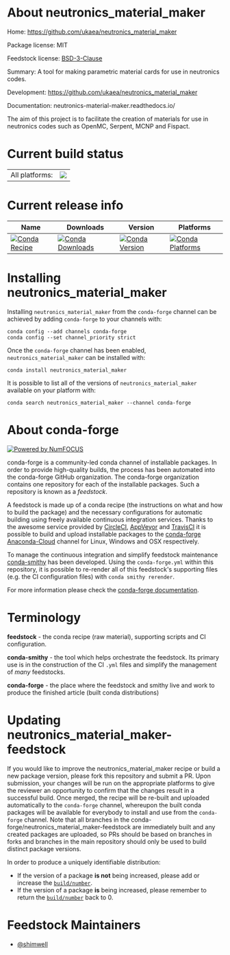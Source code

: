 About neutronics_material_maker
===============================

Home: https://github.com/ukaea/neutronics_material_maker

Package license: MIT

Feedstock license: [BSD-3-Clause](https://github.com/conda-forge/neutronics_material_maker-feedstock/blob/master/LICENSE.txt)

Summary: A tool for making parametric material cards for use in neutronics codes.

Development: https://github.com/ukaea/neutronics_material_maker

Documentation: neutronics-material-maker.readthedocs.io/

The aim of this project is to facilitate the creation of materials
for use in neutronics codes such as OpenMC, Serpent, MCNP and Fispact.


Current build status
====================


<table><tr><td>All platforms:</td>
    <td>
      <a href="https://dev.azure.com/conda-forge/feedstock-builds/_build/latest?definitionId=10684&branchName=master">
        <img src="https://dev.azure.com/conda-forge/feedstock-builds/_apis/build/status/neutronics_material_maker-feedstock?branchName=master">
      </a>
    </td>
  </tr>
</table>

Current release info
====================

| Name | Downloads | Version | Platforms |
| --- | --- | --- | --- |
| [![Conda Recipe](https://img.shields.io/badge/recipe-neutronics_material_maker-green.svg)](https://anaconda.org/conda-forge/neutronics_material_maker) | [![Conda Downloads](https://img.shields.io/conda/dn/conda-forge/neutronics_material_maker.svg)](https://anaconda.org/conda-forge/neutronics_material_maker) | [![Conda Version](https://img.shields.io/conda/vn/conda-forge/neutronics_material_maker.svg)](https://anaconda.org/conda-forge/neutronics_material_maker) | [![Conda Platforms](https://img.shields.io/conda/pn/conda-forge/neutronics_material_maker.svg)](https://anaconda.org/conda-forge/neutronics_material_maker) |

Installing neutronics_material_maker
====================================

Installing `neutronics_material_maker` from the `conda-forge` channel can be achieved by adding `conda-forge` to your channels with:

```
conda config --add channels conda-forge
conda config --set channel_priority strict
```

Once the `conda-forge` channel has been enabled, `neutronics_material_maker` can be installed with:

```
conda install neutronics_material_maker
```

It is possible to list all of the versions of `neutronics_material_maker` available on your platform with:

```
conda search neutronics_material_maker --channel conda-forge
```


About conda-forge
=================

[![Powered by NumFOCUS](https://img.shields.io/badge/powered%20by-NumFOCUS-orange.svg?style=flat&colorA=E1523D&colorB=007D8A)](http://numfocus.org)

conda-forge is a community-led conda channel of installable packages.
In order to provide high-quality builds, the process has been automated into the
conda-forge GitHub organization. The conda-forge organization contains one repository
for each of the installable packages. Such a repository is known as a *feedstock*.

A feedstock is made up of a conda recipe (the instructions on what and how to build
the package) and the necessary configurations for automatic building using freely
available continuous integration services. Thanks to the awesome service provided by
[CircleCI](https://circleci.com/), [AppVeyor](https://www.appveyor.com/)
and [TravisCI](https://travis-ci.com/) it is possible to build and upload installable
packages to the [conda-forge](https://anaconda.org/conda-forge)
[Anaconda-Cloud](https://anaconda.org/) channel for Linux, Windows and OSX respectively.

To manage the continuous integration and simplify feedstock maintenance
[conda-smithy](https://github.com/conda-forge/conda-smithy) has been developed.
Using the ``conda-forge.yml`` within this repository, it is possible to re-render all of
this feedstock's supporting files (e.g. the CI configuration files) with ``conda smithy rerender``.

For more information please check the [conda-forge documentation](https://conda-forge.org/docs/).

Terminology
===========

**feedstock** - the conda recipe (raw material), supporting scripts and CI configuration.

**conda-smithy** - the tool which helps orchestrate the feedstock.
                   Its primary use is in the construction of the CI ``.yml`` files
                   and simplify the management of *many* feedstocks.

**conda-forge** - the place where the feedstock and smithy live and work to
                  produce the finished article (built conda distributions)


Updating neutronics_material_maker-feedstock
============================================

If you would like to improve the neutronics_material_maker recipe or build a new
package version, please fork this repository and submit a PR. Upon submission,
your changes will be run on the appropriate platforms to give the reviewer an
opportunity to confirm that the changes result in a successful build. Once
merged, the recipe will be re-built and uploaded automatically to the
`conda-forge` channel, whereupon the built conda packages will be available for
everybody to install and use from the `conda-forge` channel.
Note that all branches in the conda-forge/neutronics_material_maker-feedstock are
immediately built and any created packages are uploaded, so PRs should be based
on branches in forks and branches in the main repository should only be used to
build distinct package versions.

In order to produce a uniquely identifiable distribution:
 * If the version of a package **is not** being increased, please add or increase
   the [``build/number``](https://docs.conda.io/projects/conda-build/en/latest/resources/define-metadata.html#build-number-and-string).
 * If the version of a package **is** being increased, please remember to return
   the [``build/number``](https://docs.conda.io/projects/conda-build/en/latest/resources/define-metadata.html#build-number-and-string)
   back to 0.

Feedstock Maintainers
=====================

* [@shimwell](https://github.com/shimwell/)


